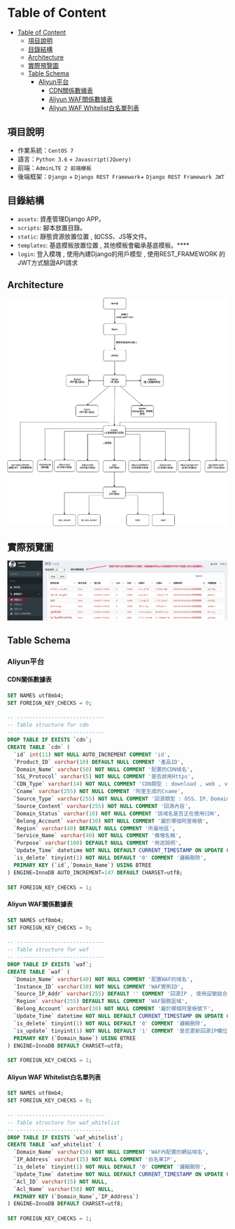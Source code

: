 # Table of Content
- [Table of Content](#table-of-content)
  - [項目說明](#項目說明)
  - [目錄結構](#目錄結構)
  - [Architecture](#architecture)
  - [實際預覽圖](#實際預覽圖)
  - [Table Schema](#table-schema)
    - [Aliyun平台](#aliyun平台)
      - [CDN關係數據表](#cdn關係數據表)
      - [Aliyun WAF關係數據表](#aliyun-waf關係數據表)
      - [Aliyun WAF Whitelist白名單列表](#aliyun-waf-whitelist白名單列表)

## 項目說明
- 作業系統：`CentOS 7`
- 語言：`Python 3.6` + `Javascript(JQuery)`
- 前端：`AdminLTE 2 前端模板`
- 後端框架：`Django` + `Django REST Framework`+ `Django REST Framework JWT`

## 目錄結構
* `assets`: 資產管理Django APP。
* `scripts`: 腳本放置目錄。
* `static`: 靜態資源放置位置 , 如CSS、JS等文件。
* `templates`: 基底模板放置位置 , 其他模板會繼承基底模板。****
* `login`: 登入模塊 , 使用內建Django的用戶模型 , 使用REST_FRAMEWORK 的 JWT方式驗證API請求

## Architecture
![Architecture](Architecture.png)

## 實際預覽圖
![ECS](ECS.png)


## Table Schema
### Aliyun平台 
#### CDN關係數據表

```SQL
SET NAMES utf8mb4;
SET FOREIGN_KEY_CHECKS = 0;

-- ----------------------------
-- Table structure for cdn
-- ----------------------------
DROP TABLE IF EXISTS `cdn`;
CREATE TABLE `cdn` (
  `id` int(11) NOT NULL AUTO_INCREMENT COMMENT 'id',
  `Product_ID` varchar(10) DEFAULT NULL COMMENT '產品ID',
  `Domain_Name` varchar(50) NOT NULL COMMENT '配置的CDN域名',
  `SSL_Protocol` varchar(5) NOT NULL COMMENT '是否啟用Https',
  `CDN_Type` varchar(14) NOT NULL COMMENT 'CDN類型 : download , web , video',
  `Cname` varchar(255) NOT NULL COMMENT '阿里生成的Cname',
  `Source_Type` varchar(255) NOT NULL COMMENT '回源類型 : OSS、IP、Domain',
  `Source_Content` varchar(255) NOT NULL COMMENT '回源內容',
  `Domain_Status` varchar(10) NOT NULL COMMENT '該域名是否正在使用CDN',
  `Belong_Account` varchar(30) NOT NULL COMMENT '屬於哪個阿里帳號',
  `Region` varchar(40) DEFAULT NULL COMMENT '所屬地區',
  `Service_Name` varchar(40) NOT NULL COMMENT '模塊名稱',
  `Purpose` varchar(100) DEFAULT NULL COMMENT '用途說明',
  `Update_Time` datetime NOT NULL DEFAULT CURRENT_TIMESTAMP ON UPDATE CURRENT_TIMESTAMP COMMENT '該筆數據被更新時間',
  `is_delete` tinyint(1) NOT NULL DEFAULT '0' COMMENT '邏輯刪除',
  PRIMARY KEY (`id`,`Domain_Name`) USING BTREE
) ENGINE=InnoDB AUTO_INCREMENT=147 DEFAULT CHARSET=utf8;

SET FOREIGN_KEY_CHECKS = 1;
```

#### Aliyun WAF關係數據表

```SQL
SET NAMES utf8mb4;
SET FOREIGN_KEY_CHECKS = 0;

-- ----------------------------
-- Table structure for waf
-- ----------------------------
DROP TABLE IF EXISTS `waf`;
CREATE TABLE `waf` (
  `Domain_Name` varchar(40) NOT NULL COMMENT '配置WAF的域名',
  `Instance_ID` varchar(30) NOT NULL COMMENT 'WAF實例ID',
  `Source_IP_Addr` varchar(255) DEFAULT '' COMMENT '回源IP , 使用逗號組合IP',
  `Region` varchar(255) DEFAULT NULL COMMENT 'WAF服務區域',
  `Belong_Account` varchar(30) NOT NULL COMMENT '屬於哪個阿里帳號下',
  `Update_Time` datetime NOT NULL DEFAULT CURRENT_TIMESTAMP ON UPDATE CURRENT_TIMESTAMP COMMENT '該筆數據更新時間',
  `is_delete` tinyint(1) NOT NULL DEFAULT '0' COMMENT '邏輯刪除',
  `is_update` tinyint(1) NOT NULL DEFAULT '1' COMMENT '是否更新回源IP欄位 , 欄位默認成功 , 當同步數據失敗時修改為失敗(0)',
  PRIMARY KEY (`Domain_Name`) USING BTREE
) ENGINE=InnoDB DEFAULT CHARSET=utf8;

SET FOREIGN_KEY_CHECKS = 1;
```

#### Aliyun WAF Whitelist白名單列表
```SQL
SET NAMES utf8mb4;
SET FOREIGN_KEY_CHECKS = 0;

-- ----------------------------
-- Table structure for waf_whitelist
-- ----------------------------
DROP TABLE IF EXISTS `waf_whitelist`;
CREATE TABLE `waf_whitelist` (
  `Domain_Name` varchar(50) NOT NULL COMMENT 'WAF內配置的網站域名',
  `IP_Address` varchar(15) NOT NULL COMMENT '白名單IP',
  `is_delete` tinyint(1) NOT NULL DEFAULT '0' COMMENT '邏輯刪除',
  `Update_Time` datetime NOT NULL DEFAULT CURRENT_TIMESTAMP ON UPDATE CURRENT_TIMESTAMP COMMENT '該筆數據更新時間',
  `Acl_ID` varchar(15) NOT NULL,
  `Acl_Name` varchar(50) NOT NULL,
  PRIMARY KEY (`Domain_Name`,`IP_Address`)
) ENGINE=InnoDB DEFAULT CHARSET=utf8;

SET FOREIGN_KEY_CHECKS = 1;

```
